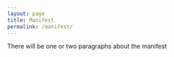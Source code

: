 ```yaml
---
layout: page
title: Manifest
permalink: /manifest/
---
```


There will be one or two paragraphs about the manifest
